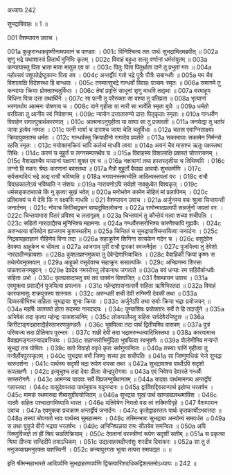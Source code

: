 अध्यायः 242

सुभद्राविवाहः ॥ 1 ॥

001	वैशम्पायन उवाच ।

001a	कुकुरान्धकवृष्णीनामपयानं च पाण्डवः ।
001c	विनिश्चित्य ततः पार्थः सुभद्रामिदमब्रवीत् ॥
002a	शृणु भद्रे यथाशास्त्रं हितार्थं मुनिभिः कृतम् ।
002c	विवाहं बहुधा सत्सु वर्णानां धर्मसंयुतम् ॥
003a	कन्यायास्तु पिता भ्राता माता मातुल एव वा ।
003c	पितुः पिता पितुर्भ्राता दाने तु प्रभुतां गतः ॥
004a	महोत्सवं पशुपतेर्द्रष्टुकामः पिता तव ।
004c	अन्तर्द्वीपं गतो भद्रे पुत्रैः पौत्रैः सबान्धवैः ॥
005a	मम चैव विशालाक्षि विदेशस्था हि बान्धवाः ।
005c	तस्मात्सुभद्रे गान्धर्वो विवाहः पञ्चमः स्मृतः ॥
006a	समागमे तु कन्यायाः क्रियाः प्रोक्ताश्चतुर्विधाः ।
006c	तेषां प्रवृत्तिं साधूनां शृणु माधवि तद्यथा ॥
007a	वरमाहूय विधिना पित्रा दत्ता तथार्थिने ।
007c	सा पत्नी तु परैरुक्ता सा वश्या तु पतिव्रता ॥
008a	भृत्यानां भरणार्थाय आत्मनः पोषणाय च ।
008c	दाने गृहीता या नारी सा भार्येति स्मृता बुधैः ॥
009a	धर्मतो वरयित्वा तु आनीय स्वं निवेशनम् ।
009c	न्यायेन दत्तातारुण्ये दाराः पितृकृताः स्मृताः ॥
010a	गान्धर्वेण विवाहेन रागात्पुत्रार्थकारणात् ।
010c	आत्मनाऽनुगृहीता या वश्या सा तु प्रजावती ॥
011a	जनयेद्या तु भर्तारं जाया इत्येव नामतः ।
011c	पत्नी भार्या च दाराश्च जाया चेति चतुर्विधाः ॥
012a	चतस्र एवाग्निसाक्ष्याः क्रियायुक्ताश्च धर्मतः ।
012c	गान्धर्वस्तु क्रियाहीनो रागादेव प्रवर्तते ॥
013a	सकामायाः सकामेन निर्मन्त्रो रहसि स्मृतः ।
013c	मयोक्तमक्रियं चापि कर्तव्यं माधवि त्वया ॥
014a	अयनं चैव मासश्च ऋतुः पक्षस्तथा तिथिः ।
014c	करणं च मुहूर्तं च लग्नसम्पत्तथैव च ॥
015a	विवाहस्य विशालाक्षि प्रशस्तं चोत्तरायणम् ।
015c	वैशाखश्चैव मासानां पक्षाणां शुक्ल एव च ॥
016a	नक्षत्राणां तथा हस्तस्तृतीया च तिथिष्वपि ।
016c	लग्नो हि मकरः श्रेष्ठः करणानां बवस्तथा ॥
017a	मैत्रो मुहूर्तो वैवाह्य आवयोः शुभकर्मणि ।
017c	सर्वसम्पदियं भद्रे अद्य रात्रौ भविष्यति ॥
018a	भगवानस्तमभ्येति आदित्यस्तपतां वरः ।
018c	रात्रौ विवाहकालोऽयं भविष्यति न संशयः ॥
019a	नारायणोऽपि सर्वज्ञो नावबुध्येत विश्वकृत् ।
019c	धर्मसङ्कटमापन्ने किं नु कृत्वा सुखं भवेत् ॥
020a	मनोभवेन कामेन मोहितं मां प्रलापिनम् ।
020c	प्रतिवाक्यं च मे देवि किं न वक्ष्यसि माधवि ॥
021	वैशम्पायन उवाच ।
021a	अर्जुनस्य वचः श्रुत्वा चिन्तयन्ती जनार्दनम् ।
021c	नोवाच किञ्चिद्वचनं बाष्पदूषितलोचना ॥
022a	रागोन्मादप्रलापी सन्नर्जुनो जयतां वरः ।
022c	चिन्तयामास पितरं प्रविश्य च लतागृहम् ॥
023a	चिन्तयानं तु कौन्तेयं मत्वा शच्या शचीपतिः ।
023c	सहितो नारदाद्यैश्च मुनिभिश्च महामनाः ॥
024a	गन्धर्वैरप्सरोभिश्च चारणैश्चापि गुह्यकैः ।
024c	अरुन्धत्या वसिष्ठेन ह्याजगाम कुशस्थलीम् ॥
025a	चिन्तितं च सुभद्रायाश्चिन्तयित्वा जनार्दनः ।
025c	निद्रयापहृतज्ञानं रौहिणेयं विना तदा ॥
026a	सहाक्रूरेण शिनिना सत्यकेन गदेन च ।
026c	वसुदेवेन देवक्या आहूकेन च धीमता ॥
027a	आजगाम पुरीं रात्रौ द्वारकां स्वजनैर्वृतः ।
027c	पूजयित्वा तु देवेशो नारदादीन्महायशाः ॥
028a	कुशलप्रश्नमुक्त्वा तु देवेन्द्रेणाभियाचितः ।
028c	वैवाहिकीं क्रियां कृष्णः स तथेत्येवमुक्तवान् ॥
029a	आहुको वसुदेवश्च सहाक्रूरः ससात्यकिः ।
029c	अभिप्रणम्य शिरसा पाकशासनमब्रुवन् ।
029e	देवदेव नमस्तेस्तु लोकनाथ जगत्पते ॥
030a	वयं धन्याः स्म सहितैर्बान्धवैः सहिताः प्रभो ।
030c	कृतप्रसादास्तु वयं तव वाक्येन विश्वजित् ॥
031	वैशम्पायन उवाच ।
031a	एवमुक्त्वा प्रसाद्यैनं पूजयित्वा प्रयत्नतः ।
031c	महेन्द्रशासनात्सर्वे सहिता ऋषिभिस्तदा ॥
032a	विवाहं कारयामासुः शक्रपुत्रस्य शास्त्रतः ।
032c	अरुन्धती शची देवी रुग्मिणी देवकी तथा ॥
033a	दिव्यस्त्रीभिश्च सहिताः सुभद्रायाः शुभाः क्रियाः ।
033c	अर्जुनेऽपि तथा सर्वाः क्रिया भद्राः प्रयोजयन् ॥
034a	महर्षिः काश्यपो होता सदस्या नारदादयः ।
034c	पुण्याशिषः प्रयोक्तारः सर्वे ते हि तदार्जुने ॥
035a	अभिषेकं तदा कृत्वा महेन्द्रः पाकशासनिम् ।
035c	लोकपालैस्तु सहितः सर्वदेवैरभिष्टुतः ॥
036a	किरीटाङ्गदहाराद्यैर्हस्ताभरणकुण्डलैः ।
036c	भूषयित्वा तदा पार्थं द्वितीयमिव वासवम् ॥
037a	पुत्रं परिष्वज्य तदा प्रीतिमाप पुरन्दरः ।
037c	शछी देवी तदा भद्रामरुन्धत्यादिभिस्तथा ॥
038a	कारयामास वैवाह्यमङ्गलान्यादवस्त्रियः ।
038c	सहाप्सरोभिर्मुदिता भूषयित्वा स्वभूषणैः ॥
039a	पौलोमीमिव मन्यन्ते सुभद्रां तत्र योषितः ।
039c	ततो विवाहो ववृधे कृतः सर्वगुणान्वितः ॥
040a	तस्याः पाणिं गृहीत्वा तु मन्त्रैर्होमपुरस्कृतम् ।
040c	सुभद्रया बभौ जिष्णुः शच्या इव शचीपतिः ॥
041a	सा जिष्णुमधिकं भेजे सुभद्रा चारुदर्शना ।
041c	पार्थस्य सदृशी भद्रा रूपेण वयसा तथा ॥
042a	सुभद्रायाश्च पार्थोऽपि सदृशो रूपलक्षणैः ।
042c	इत्यूचुश्च तदा देवाः प्रीताः सेन्द्रपुरोगमाः ॥
043a	एवं निवेश्य देवास्ते गन्धर्वैः साप्सरोगणैः ।
043c	आमन्त्र्य यादवाः सर्वे विप्रजग्मुर्यथागतम् ॥
044a	यादवाः पार्थमामन्त्र्य अन्तर्द्वीपं गतास्तदा ।
044c	वासुदेवस्तदा पार्थमुवाच यदुनन्दनः ॥
045a	द्वाविंशद्दिवसान्पार्थ इहोष्य भरतर्षभ ।
045c	मामकं रथमारुह्य शैब्यसुग्रीवयोजितम् ॥
046a	सुभद्रया सुखं पार्थ खाण्डवप्रस्थमाविश ।
046c	यादवैः सहितः पश्चादागमिष्यामि भारत ।
046e	यतिवेषेण नियतो वस त्वं रुक्मिणीगृहे ॥
047	वैशम्पायन उवाच ।
047a	एवमुक्त्वा प्रचक्राम अन्तर्द्वीपं जनार्दनः ।
047c	कृतोद्वाहस्ततः पार्थः कृतकार्योऽभवत्तदा ॥
048a	तस्यां चोपगतो भावः पार्थस्य सुमहात्मनः ।
048c	तस्मिन्भावः सुभद्राया अन्योन्यं समवर्धत ॥
049a	स तथा युयुजे वीरो भद्रया भरतर्षभः ।
049c	अभिनिष्पन्नया रामः सीतयेव समन्वितः ॥
050a	अपि जिष्णुर्विजज्ञे तां ह्रीं श्रियं सन्नतिक्रियाम् ।
050c	देवतानां वरस्त्रीणां रूपेण सदृशीं सतीम् ॥
051a	स प्रकृत्या श्रिया दीप्त्या सन्दिदीपे तयाऽधिकम् ।
051c	उद्यत्सहस्रदीप्तांशुः शरदीव दिवाकरः ॥
052a	सा तु तं मनुजव्याघ्रमनुरक्ता यशस्विनी ।
052c	कन्यापुरगता भूत्वा तत्परा समपद्यत ॥ ॥

इति श्रीमन्महाभारते आदिपर्वणि सुभद्राहरणपर्वणि द्विचत्वारिंशदधिकद्विशततमोऽध्यायः ॥ 242 ॥
